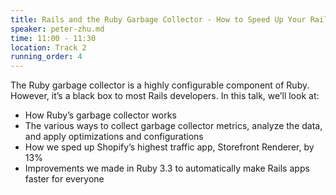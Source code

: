```yaml
---
title: Rails and the Ruby Garbage Collector - How to Speed Up Your Rails App
speaker: peter-zhu.md
time: 11:00 - 11:30
location: Track 2
running_order: 4
---
```


The Ruby garbage collector is a highly configurable component of Ruby. However, it’s a black box to most Rails developers. In this talk, we’ll look at:

- How Ruby’s garbage collector works
- The various ways to collect garbage collector metrics, analyze the data, and apply optimizations and configurations
- How we sped up Shopify’s highest traffic app, Storefront Renderer, by 13%
- Improvements we made in Ruby 3.3 to automatically make Rails apps faster for everyone
